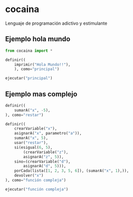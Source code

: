 # cocaina
Lenguaje de programación adictivo y estimulante

## Ejemplo hola mundo
```python
from cocaina import *

definir((
	imprimir("Hola Mundo!!"),
	), como="principal")

ejecutar("principal")
```

## Ejemplo mas complejo
```python
definir((
    sumarA("x", -5),
), como="restar")

definir((
    crearVariable("x"),
    asignarA("x", parametro("a")),
    sumarA("x", 5),
    usar("restar"),
    si(esigual(6, 5),
        (crearVariable("z"),
        asignarA("z", 5)),
    sino=(crearVariable("d"),
        asignarA("d", 5))),
    porCada(lista([1, 2, 3, 5, 6]), (sumarA("x", 1),)),
    devolver("x")
), como="función compleja")

ejecutar("función compleja")
```